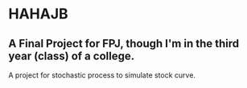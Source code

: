 # HAHAJB

## A Final Project for FPJ, though I'm in the third year (class) of a college.

A project for stochastic process to simulate stock curve.
